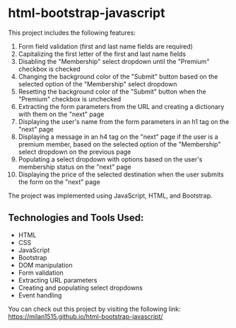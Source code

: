 # html-bootstrap-javascript

  <p>This project includes the following features:</p>
  <ol>
    <li>Form field validation (first and last name fields are required)</li>
    <li>Capitalizing the first letter of the first and last name fields</li>
    <li>Disabling the "Membership" select dropdown until the "Premium" checkbox is checked</li>
    <li>Changing the background color of the "Submit" button based on the selected option of the "Membership" select dropdown</li>
    <li>Resetting the background color of the "Submit" button when the "Premium" checkbox is unchecked</li>
    <li>Extracting the form parameters from the URL and creating a dictionary with them on the "next" page</li>
    <li>Displaying the user's name from the form parameters in an h1 tag on the "next" page</li>
    <li>Displaying a message in an h4 tag on the "next" page if the user is a premium member, based on the selected option of the "Membership" select dropdown on the previous page</li>
    <li>Populating a select dropdown with options based on the user's membership status on the "next" page</li>
    <li>Displaying the price of the selected destination when the user submits the form on the "next" page</li>
  </ol>
  <p>The project was implemented using JavaScript, HTML, and Bootstrap.</p>
  <h2>Technologies and Tools Used:</h2>
  <ul>
    <li>HTML</li>
    <li>CSS</li>
    <li>JavaScript</li>
    <li>Bootstrap</li>
    <li>DOM manipulation</li>
    <li>Form validation</li>
    <li>Extracting URL parameters</li>
    <li>Creating and populating select dropdowns</li>
    <li>Event handling</li>
  </ul>
  <p>
      You can check out this project by visiting the following link: <a href="https://milan1515.github.io/html-bootstrap-javascript/">https://milan1515.github.io/html-bootstrap-javascript/</a>
    </p>
